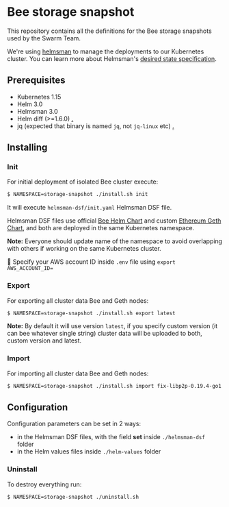 # Bee storage snapshot

This repository contains all the definitions for the Bee storage snapshots used by the Swarm Team.

We're using [helmsman](https://github.com/Praqma/helmsman) to manage the deployments to our Kubernetes cluster. You can learn more about Helmsman's [desired state specification](https://github.com/Praqma/helmsman/blob/master/docs/desired_state_specification.md).

## Prerequisites

* Kubernetes 1.15
* Helm 3.0
* Helmsman 3.0
* Helm diff (>=1.6.0) [.](https://github.com/databus23/helm-diff)
* jq (expected that binary is named `jq`, not `jq-linux` etc) [.](https://github.com/stedolan/jq)

## Installing

### Init
For initial deployment of isolated Bee cluster execute:

```bash
$ NAMESPACE=storage-snapshot ./install.sh init
```

It will execute `helmsman-dsf/init.yaml` Helmsman DSF file.

Helmsman DSF files use official [Bee Helm Chart](https://github.com/ethersphere/helm/tree/master/charts/bee) and custom [Ethereum Geth Chart](https://github.com/ethersphere/helm/tree/master/charts/geth-swap), and both are deployed in the same Kubernetes namespace.

**Note:** Everyone should update name of the namespace to avoid overlapping with others if working on the same Kubernetes cluster. 

:red_circle: Specify your AWS account ID inside `.env` file using `export AWS_ACCOUNT_ID=`

### Export
For exporting all cluster data Bee and Geth nodes:

```bash
$ NAMESPACE=storage-snapshot ./install.sh export latest
```

**Note:** By default it will use version `latest`, if you specify custom version (it can bee whatever single string) cluster data will be uploaded to both, custom version and latest.

### Import
For importing all cluster data Bee and Geth nodes:

```bash
$ NAMESPACE=storage-snapshot ./install.sh import fix-libp2p-0.19.4-go1.18_v1
```

## Configuration

Configuration parameters can be set in 2 ways:
* in the Helmsman DSF files, with the field **set** inside `./helmsman-dsf` folder
* in the Helm values files inside `./helm-values` folder


### Uninstall

To destroy everything run:

```bash
$ NAMESPACE=storage-snapshot ./uninstall.sh
```
